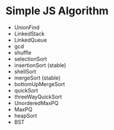 # Simple JS Algorithm

- UnionFind
- LinkedStack
- LinkedQueue
- gcd
- shuffle
- selectionSort
- insertionSort (stable)
- shellSort
- mergeSort (stable)
- bottomUpMergeSort
- quickSort
- threeWayQuickSort
- UnorderedMaxPQ
- MaxPQ
- heapSort
- BST

<!-- |             | inplace | stable | worst   | average  | best    | remarks                                             |
| ----------- | ------- | ------ | ------- | -------- | ------- | --------------------------------------------------- |
| selection   | ✔️      |        | N^2 / 2 | N^2 / 2  | N^2 / 2 | N exchanges                                         |
| insertion   | ✔️      | ✔️     | N^2 / 2 | N^2 / 4  | N       | use for small N or partially ordered                |
| shell       | ✔️      |        | ?       | ?        | N       | tight code, subquadratic                            |
| merge       |         | ✔️     | N lg N  | N lg N   | N lg N  | N log N guarantee, stable                           |
| quick       | ✔️      |        | N^2 / 2 | 2 N ln N | N lg N  | N log N probabilistic guarantee fastest in practice |
| 3-way quick | ✔️      |        | N^2 / 2 | 2 N ln N | N       | holy sorting grail                                  | -->
